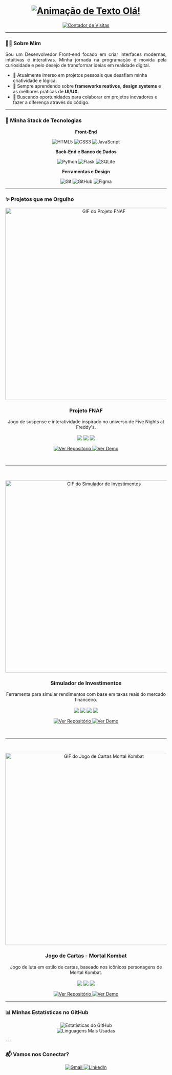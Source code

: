 <p align="center">
</p>

<div align="center">
  <h1>
    <a href="https://git.io/typing-svg">
      <img src="https://readme-typing-svg.herokuapp.com?font=Fira+Code&size=32&pause=1000&color=58A6FF&center=true&vCenter=true&width=150&lines=Ol%C3%A1!+%F0%9F%91%8B" alt="Animação de Texto Olá!">
    </a>
  </h1>
</div>

<p align="center">
  <a href="https://github.com/SEU-USUARIO-AQUI">
    <img src="https://komarev.com/ghpvc/?username=SEU-USUARIO-AQUI&label=Profile%20views&color=0e75b6&style=flat" alt="Contador de Visitas" />
  </a>
</p>

---

### 👨‍💻 Sobre Mim

<p align="justify">
Sou um Desenvolvedor Front-end focado em criar interfaces modernas, intuitivas e interativas. Minha jornada na programação é movida pela curiosidade e pelo desejo de transformar ideias em realidade digital.
</p>

- 🔭 Atualmente imerso em projetos pessoais que desafiam minha criatividade e lógica.
- 🌱 Sempre aprendendo sobre **frameworks reativos**, **design systems** e as melhores práticas de **UI/UX**.
- 🚀 Buscando oportunidades para colaborar em projetos inovadores e fazer a diferença através do código.

---

### 🚀 Minha Stack de Tecnologias

<div align="center">
  <p><strong>Front-End</strong></p>
  <p>
    <img src="https://img.shields.io/badge/HTML5-E34F26?style=for-the-badge&logo=html5&logoColor=white" alt="HTML5" />
    <img src="https://img.shields.io/badge/CSS3-1572B6?style=for-the-badge&logo=css3&logoColor=white" alt="CSS3" />
    <img src="https://img.shields.io/badge/JavaScript-F7DF1E?style=for-the-badge&logo=javascript&logoColor=black" alt="JavaScript" />
  </p>
  <p><strong>Back-End e Banco de Dados</strong></p>
  <p>
    <img src="https://img.shields.io/badge/Python-3776AB?style=for-the-badge&logo=python&logoColor=white" alt="Python" />
    <img src="https://img.shields.io/badge/Flask-000000?style=for-the-badge&logo=flask&logoColor=white" alt="Flask" />
    <img src="https://img.shields.io/badge/SQLite-003B57?style=for-the-badge&logo=sqlite&logoColor=white" alt="SQLite" />
  </p>
  <p><strong>Ferramentas e Design</strong></p>
  <p>
    <img src="https://img.shields.io/badge/GIT-E44C30?style=for-the-badge&logo=git&logoColor=white" alt="Git" />
    <img src="https://img.shields.io/badge/GitHub-181717?style=for-the-badge&logo=github&logoColor=white" alt="GitHub" />
    <img src="https://img.shields.io/badge/Figma-F24E1E?style=for-the-badge&logo=figma&logoColor=white" alt="Figma" />
  </p>
</div>

---

### ✨ Projetos que me Orgulho

<p align="center">
  <img src="https://raw.githubusercontent.com/SEU-USUARIO/SEU-REPOSITORIO/main/assets/projeto-fnaf.gif" width="600px" alt="GIF do Projeto FNAF"/>
  <h3 align="center">Projeto FNAF</h3>
  <p align="center">
    Jogo de suspense e interatividade inspirado no universo de Five Nights at Freddy's.
    <br/>
    <br/>
    <img src="https://img.shields.io/badge/HTML5-E34F26?style=flat-square&logo=html5&logoColor=white" />
    <img src="https://img.shields.io/badge/CSS3-1572B6?style=flat-square&logo=css3&logoColor=white" />
    <img src="https://img.shields.io/badge/JavaScript-F7DF1E?style=flat-square&logo=javascript&logoColor=black" />
  </p>
  <p align="center">
    <a href="LINK-PARA-O-REPO-FNAF">
      <img src="https://img.shields.io/badge/Ver%20Repositório-%23181717?style=for-the-badge&logo=github&logoColor=white" alt="Ver Repositório"/>
    </a>
    <a href="LINK-PARA-O-DEMO-FNAF">
      <img src="https://img.shields.io/badge/Ver%20Demo%20Online-%2358A6FF?style=for-the-badge&logo=vercel&logoColor=white" alt="Ver Demo"/>
    </a>
  </p>
</p>

<br/>
<hr>
<br/>

<p align="center">
  <img src="https://raw.githubusercontent.com/SEU-USUARIO/SEU-REPOSITORIO/main/assets/projeto-simulador.gif" width="600px" alt="GIF do Simulador de Investimentos"/>
  <h3 align="center">Simulador de Investimentos</h3>
  <p align="center">
    Ferramenta para simular rendimentos com base em taxas reais do mercado financeiro.
    <br/>
    <br/>
    <img src="https://img.shields.io/badge/HTML5-E34F26?style=flat-square&logo=html5&logoColor=white" />
    <img src="https://img.shields.io/badge/CSS3-1572B6?style=flat-square&logo=css3&logoColor=white" />
    <img src="https://img.shields.io/badge/JavaScript-F7DF1E?style=flat-square&logo=javascript&logoColor=black" />
    <img src="https://img.shields.io/badge/SQLite-003B57?style=flat-square&logo=sqlite&logoColor=white" />
  </p>
  <p align="center">
    <a href="LINK-PARA-O-REPO-SIMULADOR">
      <img src="https://img.shields.io/badge/Ver%20Repositório-%23181717?style=for-the-badge&logo=github&logoColor=white" alt="Ver Repositório"/>
    </a>
    <a href="LINK-PARA-O-DEMO-SIMULADOR">
      <img src="https://img.shields.io/badge/Ver%20Demo%20Online-%2358A6FF?style=for-the-badge&logo=vercel&logoColor=white" alt="Ver Demo"/>
    </a>
  </p>
</p>

<br/>
<hr>
<br/>

<p align="center">
  <img src="https://raw.githubusercontent.com/SEU-USUARIO/SEU-REPOSITORIO/main/assets/projeto-mk.gif" width="600px" alt="GIF do Jogo de Cartas Mortal Kombat"/>
  <h3 align="center">Jogo de Cartas - Mortal Kombat</h3>
  <p align="center">
    Jogo de luta em estilo de cartas, baseado nos icônicos personagens de Mortal Kombat.
    <br/>
    <br/>
    <img src="https://img.shields.io/badge/HTML5-E34F26?style=flat-square&logo=html5&logoColor=white" />
    <img src="https://img.shields.io/badge/CSS3-1572B6?style=flat-square&logo=css3&logoColor=white" />
    <img src="https://img.shields.io/badge/JavaScript-F7DF1E?style=flat-square&logo=javascript&logoColor=black" />
  </p>
  <p align="center">
    <a href="LINK-PARA-O-REPO-MK">
      <img src="https://img.shields.io/badge/Ver%20Repositório-%23181717?style=for-the-badge&logo=github&logoColor=white" alt="Ver Repositório"/>
    </a>
    <a href="LINK-PARA-O-DEMO-MK">
      <img src="https://img.shields.io/badge/Ver%20Demo%20Online-%2358A6FF?style=for-the-badge&logo=vercel&logoColor=white" alt="Ver Demo"/>
    </a>
  </p>
</p>

---

### 📊 Minhas Estatísticas no GitHub

<p align="center">
  <img src="https://github-readme-stats.vercel.app/api?username=vini1912&show_icons=true&theme=dracula&include_all_commits=true&count_private=true" alt="Estatísticas do GitHub"/>
  <br/>
  <img src="https://github-readme-stats.vercel.app/api/top-langs/?username=vini1912&layout=compact&langs_count=8&theme=dracula" alt="Linguagens Mais Usadas"/>
</p>
---

### 📬 Vamos nos Conectar?

<p align="center">
  <a href="mailto:SEU-EMAIL@gmail.com" target="_blank">
    <img src="https://img.shields.io/badge/Gmail-D14836?style=for-the-badge&logo=gmail&logoColor=white" alt="Gmail" />
  </a>
  <a href="https://www.linkedin.com/in/SEU-PERFIL-AQUI/" target="_blank">
    <img src="https://img.shields.io/badge/LinkedIn-0077B5?style=for-the-badge&logo=linkedin&logoColor=white" alt="LinkedIn" />
  </a>
  </p>
